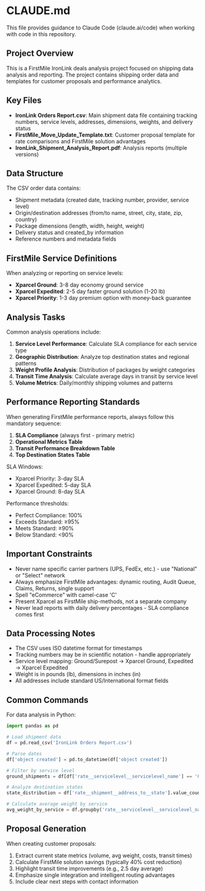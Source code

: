 # CLAUDE.md

This file provides guidance to Claude Code (claude.ai/code) when working with code in this repository.

## Project Overview

This is a FirstMile IronLink deals analysis project focused on shipping data analysis and reporting. The project contains shipping order data and templates for customer proposals and performance analytics.

## Key Files

- **IronLink Orders Report.csv**: Main shipment data file containing tracking numbers, service levels, addresses, dimensions, weights, and delivery status
- **FirstMile_Move_Update_Template.txt**: Customer proposal template for rate comparisons and FirstMile solution advantages
- **IronLink_Shipment_Analysis_Report.pdf**: Analysis reports (multiple versions)

## Data Structure

The CSV order data contains:
- Shipment metadata (created date, tracking number, provider, service level)
- Origin/destination addresses (from/to name, street, city, state, zip, country)
- Package dimensions (length, width, height, weight)
- Delivery status and created_by information
- Reference numbers and metadata fields

## FirstMile Service Definitions

When analyzing or reporting on service levels:
- **Xparcel Ground**: 3-8 day economy ground service
- **Xparcel Expedited**: 2-5 day faster ground solution (1-20 lb)
- **Xparcel Priority**: 1-3 day premium option with money-back guarantee

## Analysis Tasks

Common analysis operations include:
1. **Service Level Performance**: Calculate SLA compliance for each service type
2. **Geographic Distribution**: Analyze top destination states and regional patterns
3. **Weight Profile Analysis**: Distribution of packages by weight categories
4. **Transit Time Analysis**: Calculate average days in transit by service level
5. **Volume Metrics**: Daily/monthly shipping volumes and patterns

## Performance Reporting Standards

When generating FirstMile performance reports, always follow this mandatory sequence:
1. **SLA Compliance** (always first - primary metric)
2. **Operational Metrics Table**
3. **Transit Performance Breakdown Table**
4. **Top Destination States Table**

SLA Windows:
- Xparcel Priority: 3-day SLA
- Xparcel Expedited: 5-day SLA
- Xparcel Ground: 8-day SLA

Performance thresholds:
- Perfect Compliance: 100%
- Exceeds Standard: ≥95%
- Meets Standard: ≥90%
- Below Standard: <90%

## Important Constraints

- Never name specific carrier partners (UPS, FedEx, etc.) - use "National" or "Select" network
- Always emphasize FirstMile advantages: dynamic routing, Audit Queue, Claims, Returns, single support
- Spell "eCommerce" with camel-case 'C'
- Present Xparcel as FirstMile ship-methods, not a separate company
- Never lead reports with daily delivery percentages - SLA compliance comes first

## Data Processing Notes

- The CSV uses ISO datetime format for timestamps
- Tracking numbers may be in scientific notation - handle appropriately
- Service level mapping: Ground/Surepost → Xparcel Ground, Expedited → Xparcel Expedited
- Weight is in pounds (lb), dimensions in inches (in)
- All addresses include standard US/International format fields

## Common Commands

For data analysis in Python:
```python
import pandas as pd

# Load shipment data
df = pd.read_csv('IronLink Orders Report.csv')

# Parse dates
df['object created'] = pd.to_datetime(df['object created'])

# Filter by service level
ground_shipments = df[df['rate__servicelevel__servicelevel_name'] == 'Ground']

# Analyze destination states
state_distribution = df['rate__shipment__address_to__state'].value_counts()

# Calculate average weight by service
avg_weight_by_service = df.groupby('rate__servicelevel__servicelevel_name')['parcel__weight'].mean()
```

## Proposal Generation

When creating customer proposals:
1. Extract current state metrics (volume, avg weight, costs, transit times)
2. Calculate FirstMile solution savings (typically 40% cost reduction)
3. Highlight transit time improvements (e.g., 2.5 day average)
4. Emphasize single integration and intelligent routing advantages
5. Include clear next steps with contact information